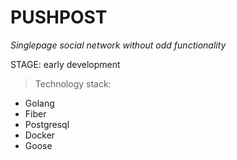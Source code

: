 <h1>PUSHPOST</h1>
<i>Singlepage social network without odd functionality</i>

STAGE: early development 

>Technology stack:

* Golang 
* Fiber
* Postgresql
* Docker
* Goose

  
